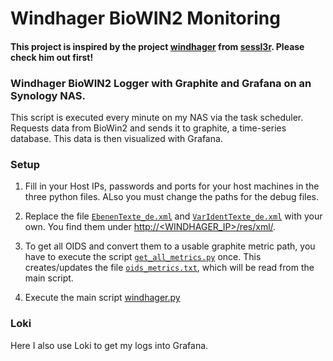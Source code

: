 # Windhager BioWIN2 Monitoring
#### This project is inspired by the project **[windhager](https://github.com/sessl3r/windhager)** from [sessl3r](https://github.com/sessl3r). Please check him out first!

### Windhager BioWIN2 Logger with Graphite and Grafana on an Synology NAS.
This script is executed every minute on my NAS via the task scheduler.
Requests data from BioWin2 and sends it to graphite, a time-series database.
This data is then visualized with Grafana.

### Setup

1. Fill in your Host IPs, passwords and ports for your host machines in the three python files. ALso you must change the paths for the debug files.

2. Replace the file [```EbenenTexte_de.xml```](EbenenTexte_de.xml) and [```VarIdentTexte_de.xml```](VarIdentTexte_de.xml) with your own. You find them under [http://<WINDHAGER_IP>/res/xml/](http://<WINDHAGER_IP>/res/xml/).

3. To get all OIDS and convert them to a usable graphite metric path, you have to execute the script [```get_all_metrics.py```](get_all_metrics.py) once. This creates/updates the file [```oids_metrics.txt```](oids_metrics.txt), which will be read from the main script.

4. Execute the main script [windhager.py](windhager.py)

### Loki
Here I also use Loki to get my logs into Grafana.
